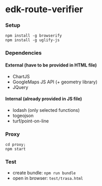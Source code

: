 # edk-route-verifier

### Setup
```$xslt
npm install -g browserify
npm install -g uglify-js
```

### Dependencies
#### External (have to be provided in HTML file)
- ChartJS
- GoogleMaps JS API (+ geometry library)
- JQuery
#### Internal (already provided in JS file)
- lodash (only selected functions)
- togeojson
- turf/point-on-line


### Proxy
```$xslt
cd proxy;
npm start
```

### Test
- create bundle: `npm run bundle`
- open in browser: `test/trasa.html`